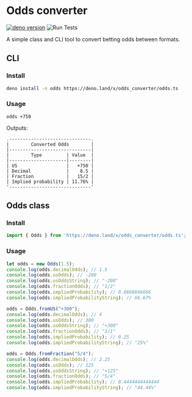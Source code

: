 # Odds converter
[![deno version](https://img.shields.io/badge/deno-^1.1.2-informational)](https://github.com/denoland/deno)
![Run Tests](https://github.com/c-m-hunt/odds-converter/workflows/Run%20Tests/badge.svg)

A simple class and CLI tool to convert betting odds between formats.

## CLI
### Install
```sh
deno install -n odds https://deno.land/x/odds_converter/odds.ts
```

### Usage
```
odds +750
```
Outputs:
```
.------------------------------.
|        Converted Odds        |
|------------------------------|
|        Type         | Value  |
|---------------------|--------|
| US                  |   +750 |
| Decimal             |    8.5 |
| Fraction            |   15/2 |
| Implied probability | 11.76% |
'------------------------------'
```


## Odds class
### Install
```typescript
import { Odds } from 'https://deno.land/x/odds_converter/odds.ts';
```

### Usage
```typescript
let odds = new Odds(1.5);
console.log(odds.decimalOdds); // 1.5
console.log(odds.usOdds); // -200
console.log(odds.usOddsString); // "-200"
console.log(odds.fractionOdds); // "1/2"
console.log(odds.impliedProbability); // 0.6666666666
console.log(odds.impliedProbabilityString); // 66.67%

odds = Odds.fromUS("+300");
console.log(odds.decimalOdds); // 4
console.log(odds.usOdds); // 300
console.log(odds.usOddsString); // "+300"
console.log(odds.fractionOdds); // "3/1"
console.log(odds.impliedProbability); // 0.25
console.log(odds.impliedProbabilityString); // "25%"

odds = Odds.fromFraction("5/4");
console.log(odds.decimalOdds); // 2.25
console.log(odds.usOdds); // 125
console.log(odds.usOddsString); // "+125"
console.log(odds.fractionOdds); // "5/4"
console.log(odds.impliedProbability); // 0.4444444444444
console.log(odds.impliedProbabilityString); // "44.44%"
```